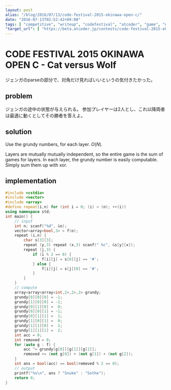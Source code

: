 ```yaml
---
layout: post
alias: "/blog/2016/07/13/code-festival-2015-okinawa-open-c/"
date: "2016-07-13T02:52:42+09:00"
tags: [ "competitive", "writeup", "codefestival", "atcoder", "game", "nim", "grundy" ]
"target_url": [ "https://beta.atcoder.jp/contests/code-festival-2015-okinawa-open/tasks/code_festival_2015_okinawa_c" ]
---
```


# CODE FESTIVAL 2015 OKINAWA OPEN C - Cat versus Wolf

ジェンガのparseの部分で、対角だけ見ればいいというの気付きたかった。

<!-- more -->

## problem

ジェンガの途中の状態が与えられる。
参加プレイヤーは$2$人とし、これ以降両者は最適に動くとしてその勝者を答えよ。

## solution

Use the grundy numbers, for each layer. $O(N)$.

Layers are mutually mutually independent, so the entire game is the sum of games for layers. In each layer, the grundy number is easily computable. Simply sum them up with xor.

## implementation

``` c++
#include <cstdio>
#include <vector>
#include <array>
#define repeat(i,n) for (int i = 0; (i) < (n); ++(i))
using namespace std;
int main() {
    // input
    int n; scanf("%d", &n);
    vector<array<bool,3> > f(n);
    repeat (i,n) {
        char s[3][3];
        repeat (y,3) repeat (x,3) scanf(" %c", &s[y][x]);
        repeat (j,3) {
            if (i % 2 == 0) {
                f[i][j] = s[0][j] == '#';
            } else {
                f[i][j] = s[j][0] == '#';
            }
        }
    }
    // compute
    array<array<array<int,2>,2>,2> grundy;
    grundy[0][0][0] = -1;
    grundy[1][0][0] = -1;
    grundy[0][1][0] =  0;
    grundy[0][0][1] = -1;
    grundy[0][1][1] =  1;
    grundy[1][0][1] =  0;
    grundy[1][1][0] =  1;
    grundy[1][1][1] =  2;
    int acc = 0;
    int removed = 0;
    for (auto g : f) {
        acc ^= grundy[g[0]][g[1]][g[2]];
        removed += (not g[0]) + (not g[1]) + (not g[2]);
    }
    int ans = bool(acc) == bool(removed % 2 == 0);
    // output
    printf("%s\n", ans ? "Snuke" : "Sothe");
    return 0;
}
```
